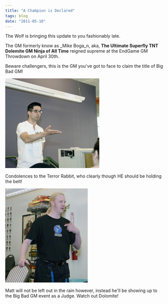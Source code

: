 ```yaml
---
title: "A Champion is Declared"
tags: blog
date: "2011-05-10"
---
```


The Wolf is bringing this update to you fashionably late.

The GM formerly know as _Mike Boga_n, aka, **The Ultimate Superfly TNT Dolemite GM Ninja of All Time** reigned supreme at the EndGame GM Throwdown on April 30th.

Beware challengers, this is the GM you've got to face to claim the title of Big Bad GM!

[![The Ultimate Superfly TNT Dolemite GM Ninja of All Time](/images/5677367268_84a28cf7b2-300x286.jpg "The GM Previously Known as Mike Bogan")](http://www.bigbadcon.com/wp-content/uploads/2011/05/5677367268_84a28cf7b2.jpg)

Condolences to the Terror Rabbit, who clearly though HE should be holding the belt!

[![Matt Steele, Terror Rabbig](/images/5676820095_182c3d6762-263x300.jpg "Matt Steele")](http://www.bigbadcon.com/wp-content/uploads/2011/05/5676820095_182c3d6762.jpg)

Matt will not be left out in the rain however, instead he'll be showing up to the Big Bad GM event as a Judge. Watch out Dolomite!
